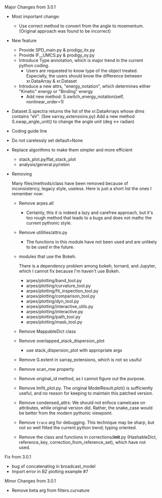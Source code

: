 Major Changes from 3.0.1

- Most important change:

  - Use correct method to convert from the angle to moementum. (Original approach was found to be incorrect)

- New feature
  - Provide SPD_main.py & prodigy_itx.py
  - Provide IF\_\_UMCS.py & prodigy_xy.py
  - Introduce Type annotation, which is major trend in the current python coding.
    - Users are requested to know type of the object treated. Especially, the users should know the difference between xr.DataArray & xr.Dataset
  - Introduce a new attrs, "energy_notation", which determines either "Kinetic" energy or "Binding" energy
    - Add new method: S.switch_energy_notation(self, nonlinear_order=1)

* Dataset.S.spectra returns the list of the xr.DataArrays whose dims contains "eV". (See xarray_extensions.py)
  Add a new method S.swap_angle_unit() to change the angle unit (deg <-> radian)

- Coding guide line

* Do not carelessly set default=None
* Replace algorithms to make them simpler and more efficient

  - stack_plot.py/flat_stack_plot
  - analysis/general.py/rebin

* Removing

  Many files/methods/class have been removed because of inconsistency, legacy style, useless. Here is just a short list the ones I remember now:

  - Remove arpes.all

    - Certainly, this it is indeed a lazy and carefree approach, but it's too rough method that leads to a bugs and does not mathc the current pythonic style.

  - Remove utilities/attrs.py

    - The functions in this module have not been used and are unlikely to be used in the future.

  - modules that use the Bokeh.

    There is a dependency problem among bokeh, tornard, and Jupyter, which I cannot fix because I'm haven't use Bokeh.

    - arpes/plotting/band_tool.py
    - arpes/plotting/curvature_tool.py
    - arpes/plotting/fit_inspection_tool.py
    - arpes/plotting/comparison_tool.py
    - arpes/plotting/dyn_tool.py
    - arpes/plotting/interactive_utils.py
    - arpes/plotting/interactive.py
    - arpes/plotting/path_tool.py
    - arpes/plotting/mask_tool.py

  - Remove MappableDict class
  - Remove overlapped_stack_dispersion_plot
    - use stack_dispersion_plot with appropriate args
  - Remove G.extent in xarray_extensions, which is not so usuful
  - Remove scan_row property
  - Remove original_id method, as I cannot figure out the purpose.
  - Remove lmfit_plot.py. The original ModelResult.plot() is sufficiently useful, and no reason for keeping to maintain this patched version.
  - Remove condensed_attrs: We should not enfoce camelcase on attributes, while original version did. Rather, the snake_case would be better from the modern pythonic viewpoint.
  - Remove `trace` arg for debugging. This technique may be sharp, but not so well fitted the current python trend; typing oriented.

  - Remove the class and functions in corrections/**init**.py (HashableDict, reference_key, correction_from_reference_set), which have not used.

Fix from 3.0.1

- bug of concatenating in broadcast_model
- Import error in BZ plotting example #7

Minor Changes from 3.0.1

- Remove beta arg from filters.curvature
